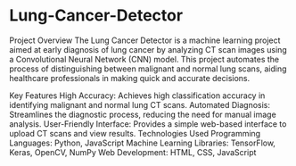 # Lung-Cancer-Detector
Project Overview
The Lung Cancer Detector is a machine learning project aimed at early diagnosis of lung cancer by analyzing CT scan images using a Convolutional Neural Network (CNN) model. This project automates the process of distinguishing between malignant and normal lung scans, aiding healthcare professionals in making quick and accurate decisions.

Key Features
High Accuracy: Achieves high classification accuracy in identifying malignant and normal lung CT scans.
Automated Diagnosis: Streamlines the diagnostic process, reducing the need for manual image analysis.
User-Friendly Interface: Provides a simple web-based interface to upload CT scans and view results.
Technologies Used
Programming Languages: Python, JavaScript
Machine Learning Libraries: TensorFlow, Keras, OpenCV, NumPy
Web Development: HTML, CSS, JavaScript
